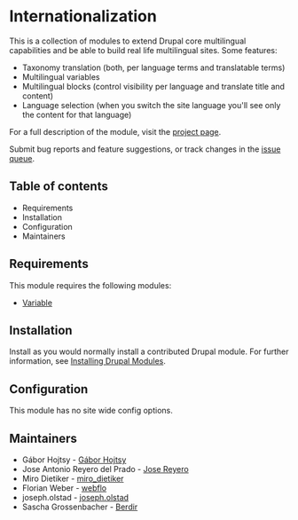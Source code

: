 # Internationalization

This is a collection of modules to extend Drupal core multilingual capabilities and
be able to build real life multilingual sites. Some features:

- Taxonomy translation (both, per language terms and translatable terms)
- Multilingual variables
- Multilingual blocks (control visibility per language and translate title and content)
- Language selection (when you switch the site language you'll see only the content for that language)

For a full description of the module, visit the
[project page](https://www.drupal.org/project/i18n).

Submit bug reports and feature suggestions, or track changes in the
[issue queue](https://www.drupal.org/project/issues/i18n).


## Table of contents

- Requirements
- Installation
- Configuration
- Maintainers


## Requirements

This module requires the following modules:

- [Variable](https://www.drupal.org/project/variable)


## Installation

Install as you would normally install a contributed Drupal module. For further
information, see
[Installing Drupal Modules](https://www.drupal.org/docs/extending-drupal/installing-drupal-modules).


## Configuration

This module has no site wide config options.


## Maintainers

- Gábor Hojtsy - [Gábor Hojtsy](https://www.drupal.org/u/g%C3%A1bor-hojtsy)
- Jose Antonio Reyero del Prado - [Jose Reyero](https://www.drupal.org/u/jose-reyero)
- Miro Dietiker - [miro_dietiker](https://www.drupal.org/u/jamsilver)
- Florian Weber - [webflo](https://www.drupal.org/u/webflo)
- joseph.olstad - [joseph.olstad](https://www.drupal.org/u/josepholstad)
- Sascha Grossenbacher - [Berdir](https://www.drupal.org/u/berdir)